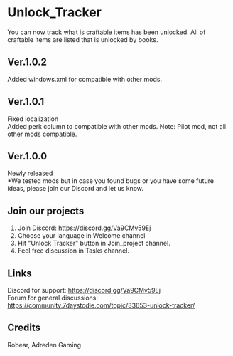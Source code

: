 # Unlock_Tracker
You can now track what is craftable items has been unlocked. All of craftable items are listed that is unlocked by books.

## Ver.1.0.2
Added windows.xml for compatible with other mods.<br>

## Ver.1.0.1
Fixed localization<br>
Added perk column to compatible with other mods. Note: Pilot mod, not all other mods compatible.<br>

## Ver.1.0.0
Newly released<br>
*We tested mods but in case you found bugs or you have some future ideas, please join our Discord and let us know.

## Join our projects
1. Join Discord: https://discord.gg/Va9CMv59Ej
2. Choose your language in Welcome channel
3. Hit "Unlock Tracker" button in Join_project channel.
4. Feel free discussion in Tasks channel.  

## Links
Discord for support: https://discord.gg/Va9CMv59Ej<br>
Forum for general discussions: https://community.7daystodie.com/topic/33653-unlock-tracker/<br>

## Credits
Robear, Adreden Gaming
